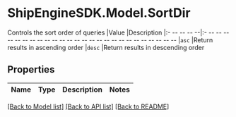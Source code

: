 # ShipEngineSDK.Model.SortDir
Controls the sort order of queries  |Value     |Description |:- -- -- -- --|:- -- -- -- -- -- -- -- -- -- -- -- -- -- -- -- -- -- -- -- -- -- -- -- -- -- -- |`asc`     |Return results in ascending order |`desc`    |Return results in descending order 

## Properties

Name | Type | Description | Notes
------------ | ------------- | ------------- | -------------

[[Back to Model list]](../README.md#documentation-for-models) [[Back to API list]](../README.md#documentation-for-api-endpoints) [[Back to README]](../README.md)

